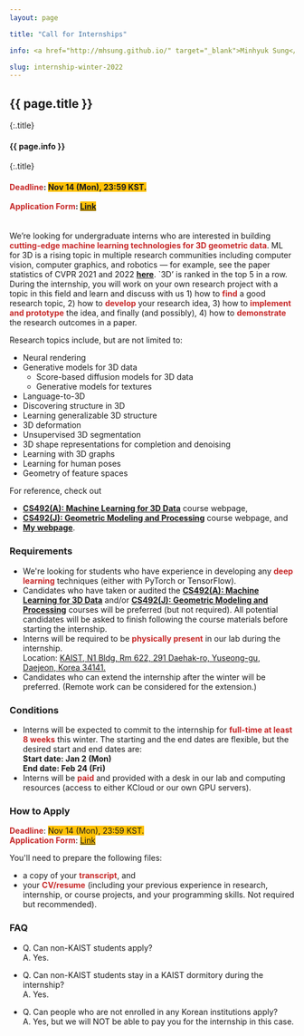 ```yaml
---
layout: page

title: "Call for Internships"

info: <a href="http://mhsung.github.io/" target="_blank">Minhyuk Sung</a>, <a href="https://www.kaist.ac.kr/" target="_blank">KAIST</a>, Winter 2022

slug: internship-winter-2022
---
```



## {{ page.title }}
{:.title}
#### {{ page.info }}
{:.title}
<br />


<style>
em { font-style: normal; font-weight: bold; color: #C62828 }
h { background-color:#FFC107 }
</style>


<h4>
<em>Deadline</em>: <h>Nov 14 (Mon), 23:59 KST.</h><br>
<br />
<em>Application Form</em>: <h><a href="https://research.typeform.com/to/mERqgg2e" target="_blank">Link</a></h><br>
<br />
</h4>


We’re looking for undergraduate interns who are interested in building <em>cutting-edge machine learning technologies for 3D geometric data</em>. ML for 3D is a rising topic in multiple research communities including computer vision, computer graphics, and robotics — for example, see the paper statistics of CVPR 2021 and 2022 <em><a href="https://github.com/BIGBALLON/CVPR2022-Paper-Statistics/blob/master/output/keyworks-2122.png" target="_blank">here</a></em>. `3D’ is ranked in the top 5 in a row. During the internship, you will work on your own research project with a topic in this field and learn and discuss with us 1) how to <em>find</em> a good research topic, 2) how to <em>develop</em> your research idea, 3) how to <em>implement and prototype</em> the idea, and finally (and possibly), 4) how to <em>demonstrate</em> the research outcomes in a paper.


Research topics include, but are not limited to:
- Neural rendering
- Generative models for 3D data
    - Score-based diffusion models for 3D data
    - Generative models for textures
- Language-to-3D
- Discovering structure in 3D
- Learning generalizable 3D structure
- 3D deformation
- Unsupervised 3D segmentation
- 3D shape representations for completion and denoising
- Learning with 3D graphs
- Learning for human poses
- Geometry of feature spaces


For reference, check out
- <em><a href="{{site.baseurl}}/kaist-cs492a-spring-2022/" target="_blank">CS492(A): Machine Learning for 3D Data</a></em> course webpage,
- <em><a href="{{site.baseurl}}/kaist-cs492j-fall-2022/" target="_blank">CS492(J): Geometric Modeling and Processing</a></em> course webpage, and
- <em><a href="{{site.baseurl}}/" target="_blank">My webpage</a></em>.


### Requirements
- We're looking for students who have experience in developing any <em>deep learning</em> techniques (either with PyTorch or TensorFlow).
- Candidates who have taken or audited the <em><a href="{{site.baseurl}}/kaist-cs492a-spring-2022/" target="_blank">CS492(A): Machine Learning for 3D Data</a></em> and/or <em><a href="{{site.baseurl}}/kaist-cs492j-fall-2022/" target="_blank">CS492(J): Geometric Modeling and Processing</a></em> courses will be preferred (but not required). All potential candidates will be asked to finish following the course materials before starting the internship.
- Interns will be required to be <em>physically present</em> in our lab during the internship.<br>
  Location: <a href="https://goo.gl/maps/Cv7wKzf4jhA1ezuh7" target="_blank">KAIST, N1 Bldg, Rm 622, 291 Daehak-ro, Yuseong-gu, Daejeon, Korea 34141. </a>
- Candidates who can extend the internship after the winter will be preferred. (Remote work can be considered for the extension.)


### Conditions
- Interns will be expected to commit to the internship for <em>full-time at least 8 weeks</em> this winter. The starting and the end dates are flexible, but the desired start and end dates are:<br>
  **Start date: Jan 2 (Mon)**<br>
  **End date: Feb 24 (Fri)**<br>
- Interns will be <em>paid</em> and provided with a desk in our lab and computing resources (access to either KCloud or our own GPU servers).


### How to Apply
<em>Deadline</em>: <h>Nov 14 (Mon), 23:59 KST.</h><br>
<em>Application Form</em>: <h><a href="https://research.typeform.com/to/mERqgg2e" target="_blank">Link</a></h><br>

You'll need to prepare the following files:
- a copy of your <em>transcript</em>, and
- your <em>CV/resume</em> (including your previous experience in research, internship, or course projects, and your programming skills. Not required but recommended).


### FAQ
- Q. Can non-KAIST students apply?<br>
A. Yes.

- Q. Can non-KAIST students stay in a KAIST dormitory during the internship?<br>
A. Yes.

- Q. Can people who are not enrolled in any Korean institutions apply?<br>
A. Yes, but we will NOT be able to pay you for the internship in this case. 


<!--
### More References
If you want to learn more about ML techniques for 3D geometric, please check out this website:<br>
<em><a href="https://github.com/timzhang642/3D-Machine-Learning" target="_blank">3D Machine Learning Archive</a></em><br>

also these great lecture series (you can watch previously recorded lectures):<br>
<em><a href="https://3dgv.github.io/" target="_blank">3DGV Seminar</a></em><br>
<em><a href="https://toronto-geometry-colloquium.github.io/" target="_blank">Toronto Geometry Colloquium</a></em><br>
-->

<br />


